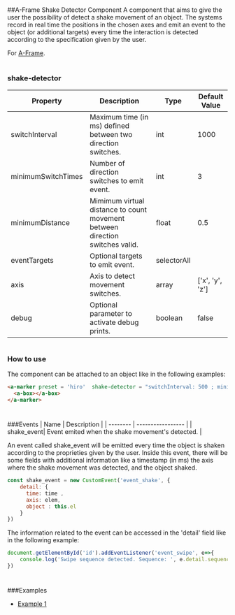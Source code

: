 #
##A-Frame Shake Detector Component
A component that aims to give the user the possibility of detect a shake movement of an object. The systems record in real time the positions in the chosen axes and emit an event to the object (or additional targets) every time the interaction is detected according to the specification given by the user.

For [A-Frame](https://aframe.io). 
#
### shake-detector

| Property | Description | Type | Default Value |
| -------- | ----------------- | ---- |------------- |
| switchInterval | Maximum time (in ms) defined between two direction switches. | int |   1000     |
| minimumSwitchTimes | Number of direction switches to emit event. | int | 3 |
| minimumDistance | Mimimum virtual distance to count movement between direction switches valid. | float | 0.5 |
| eventTargets | Optional targets to emit event. | selectorAll |  |
| axis | Axis to detect movement switches. | array | ['x', 'y', 'z'] |
| debug | Optional parameter to activate debug prints. | boolean  |false |
#
### How to use
The component can be attached to an object like in the following examples:
```html
<a-marker preset = 'hiro'  shake-detector = "switchInterval: 500 ; minimumSwitchTimes: 3 ; minimumDistance: 0.3 ; eventTargets:#myBox; axis:y ; debug: true;">
  <a-box></a-box>
</a-marker>
```
#
###Events
| Name | Description |
| -------- | ----------------- |
| shake_event| Event emited when  the shake movement's detected. |

An event called shake_event will be emitted every time the object is shaken according to the proprieties given by the user.
Inside this event, there will be some fields with additional information like a timestamp (in ms) the axis where the shake movement was detected, and the object shaked.
```js
const shake_event = new CustomEvent('event_shake', {
    detail: {
      time: time ,
      axis: elem,
      object : this.el
    }
})
```
The information related to the event can be accessed in the 'detail' field like in the following example:

```js
document.getElementById('id').addEventListener('event_swipe', e=>{
    console.log('Swipe sequence detected. Sequence: ', e.detail.sequenceIndex, ', ', e.detail.sequence, '. Time: ', e.detail.time)
})
```


#
###Examples

* [Example 1](examples/example1.html)
